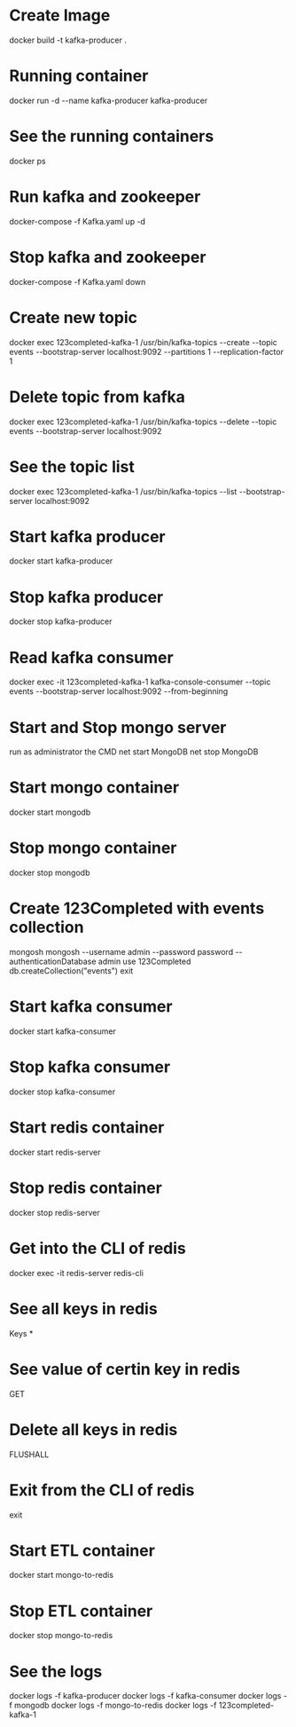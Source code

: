 # Create Image
docker build -t kafka-producer .

# Running container
docker run -d --name kafka-producer kafka-producer

# See the running containers
docker ps

# Run kafka and zookeeper
docker-compose -f Kafka.yaml up -d

# Stop kafka and zookeeper
docker-compose -f Kafka.yaml down

# Create new topic
docker exec 123completed-kafka-1 /usr/bin/kafka-topics --create --topic events --bootstrap-server localhost:9092 --partitions 1 --replication-factor 1

# Delete topic from kafka
docker exec 123completed-kafka-1 /usr/bin/kafka-topics --delete --topic events --bootstrap-server localhost:9092

# See the topic list
docker exec 123completed-kafka-1 /usr/bin/kafka-topics --list --bootstrap-server localhost:9092


# Start kafka producer
docker start kafka-producer

# Stop kafka producer
docker stop kafka-producer

# Read kafka consumer
docker exec -it 123completed-kafka-1 kafka-console-consumer --topic events --bootstrap-server localhost:9092 --from-beginning


# Start and Stop mongo server
run as administrator the CMD
net start MongoDB
net stop MongoDB


# Start mongo container
docker start mongodb

# Stop mongo container
docker stop mongodb


# Create 123Completed with events collection
mongosh
mongosh --username admin --password password --authenticationDatabase admin
use 123Completed
db.createCollection("events")
exit


# Start kafka consumer
docker start kafka-consumer

# Stop kafka consumer
docker stop kafka-consumer


# Start redis container
docker start redis-server

# Stop redis container
docker stop redis-server


# Get into the CLI of redis
docker exec -it redis-server redis-cli

# See all keys in redis
Keys *

# See value of certin key in redis
GET

# Delete all keys in redis
FLUSHALL

# Exit from the CLI of redis
exit


# Start ETL container
docker start mongo-to-redis

# Stop ETL container
docker stop mongo-to-redis


# See the logs
docker logs -f kafka-producer
docker logs -f kafka-consumer
docker logs -f mongodb
docker logs -f mongo-to-redis
docker logs -f 123completed-kafka-1